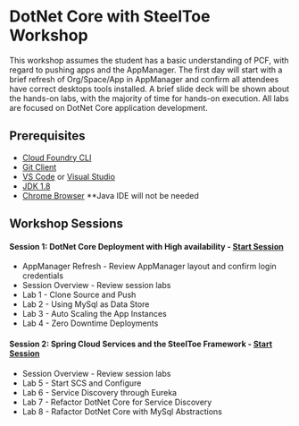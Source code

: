 # DotNet Core with SteelToe Workshop
This workshop assumes the student has a basic understanding of PCF, with regard to pushing apps and the AppManager. The first day will start with a brief refresh of Org/Space/App in AppManager and confirm all attendees have correct desktops tools installed. A brief slide deck will be shown about the hands-on labs, with the majority of time for hands-on execution. All labs are focused on DotNet Core application development.

## Prerequisites
- [Cloud Foundry CLI](https://github.com/cloudfoundry/cli/releases)
- [Git Client](https://git-scm.com/downloads)
- [VS Code](https://code.visualstudio.com/download) or [Visual Studio](https://www.visualstudio.com/downloads/)
- [JDK 1.8](http://www.oracle.com/technetwork/java/javase/downloads/jdk8-downloads-2133151.html)
- [Chrome Browser](http://www.google.com/chrome)
**Java IDE will not be needed

## Workshop Sessions

#### Session 1: DotNet Core Deployment with High availability - [Start Session](Session-01/README.md)
  - AppManager Refresh - Review AppManager layout and confirm login credentials
  - Session Overview - Review session labs
  - Lab 1 - Clone Source and Push
  - Lab 2 - Using MySql as Data Store
  - Lab 3 - Auto Scaling the App Instances
  - Lab 4 - Zero Downtime Deployments

#### Session 2: Spring Cloud Services and the SteelToe Framework - [Start Session](Session-02/README.md)
  - Session Overview - Review session labs
  - Lab 5 - Start SCS and Configure
  - Lab 6 - Service Discovery through Eureka
  - Lab 7 - Refactor DotNet Core for Service Discovery
  - Lab 8 - Rafactor DotNet Core with MySql Abstractions